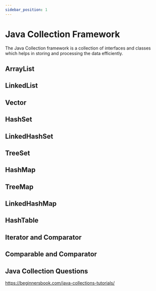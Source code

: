 ```yaml
---
sidebar_position: 1
---
```


# Java Collection Framework

The Java Collection framework is a collection of interfaces and classes which helps in storing and processing the data efficiently.

## ArrayList

## LinkedList

## Vector

## HashSet

## LinkedHashSet

## TreeSet

## HashMap

## TreeMap

## LinkedHashMap

## HashTable

## Iterator and Comparator

## Comparable and Comparator

## Java Collection Questions

https://beginnersbook.com/java-collections-tutorials/
